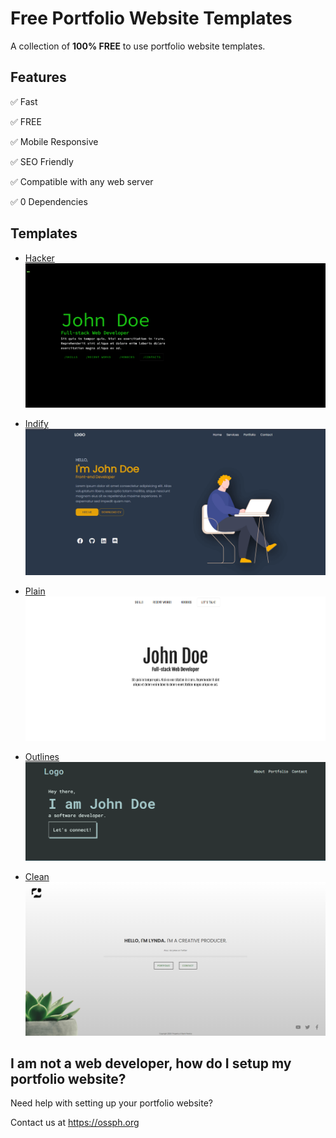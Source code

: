 # Free Portfolio Website Templates

A collection of **100% FREE** to use portfolio website templates.

## Features

✅ Fast

✅ FREE

✅ Mobile Responsive

✅ SEO Friendly

✅ Compatible with any web server

✅ 0 Dependencies

## Templates

- [Hacker](https://ossphilippines.github.io/freefolio/hacker)
  <img src="./images/hacker.png" alt="hacker-screenshot"/>

- [Indify](https://ossphilippines.github.io/freefolio/indify)
  <img src="./images/indify.png" alt="indify-screenshot"/>

- [Plain](https://ossphilippines.github.io/freefolio/plain)
  <img src="./images/plain.png" alt="plain-screenshot"/>

- [Outlines](https://ossphilippines.github.io/freefolio/outlines)
  <img src="./images/outlines.png" alt="outlines-screenshot"/>

- [Clean](https://ossphilippines.github.io/freefolio/clean)
  <img src="./images/clean.png" alt="clean-screenshot"/>


## I am not a web developer, how do I setup my portfolio website?

Need help with setting up your portfolio website?

Contact us at https://ossph.org
